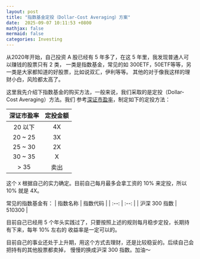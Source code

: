 ```yaml
---
layout: post
title: "指数基金定投（Dollar-Cost Averaging）方案"
date:  2025-09-07 10:11:53 +0800
mathjax: false
mermaid: false
categories: Investing
---
```


从2020年开始，自己投资 A 股已经有 5 年多了，在这 5 年里，我发现普通人可以赚钱的股票只有 2 类，
一类是指数基金，常见的如 300ETF，50ETF等等，另一类是大家都知道的好股票，比如说双汇，伊利等等。
其他的对于像我这样的理财小白，风险都太高了。

这里我先介绍下指数基金的购买方法，一般来说，我们采取的是定投（Dollar-Cost Averaging）方法。我们
参考[深证市盈率](https://legulegu.com/stockdata/shenzhenPE)，制定如下的定投方法：

| 深证市盈率 | 定投金额 |
| :--: | :--: |
| 20 以下 | 4X |
| 20 ~ 25  | 3X |
| 25 ~ 30  | 2X |
| 30 ~ 35  | X |
| > 35  | 卖出 |

这个 `X` 根据自己的实力确定。目前自己每月最多会拿工资的 10% 来定投，所以 10% 就是 4X。

常见的指数基金有：
| 指数名称 | 指数代码 |
| :--: | :--: |
| 沪深 300 指数 | 510300 |

目前自己已经用 5 个年头实践过了，只要按照上述的规则每月稳步定投，长期持有下来，每年 10% 左右的
收益率是一定可以的。

目前自己的事业还处于上升期，用这个方式去理财，还是比较稳妥的。后续自己会把持有的其他股票都卖掉，
慢慢的换成沪深 300 指数。加油～
